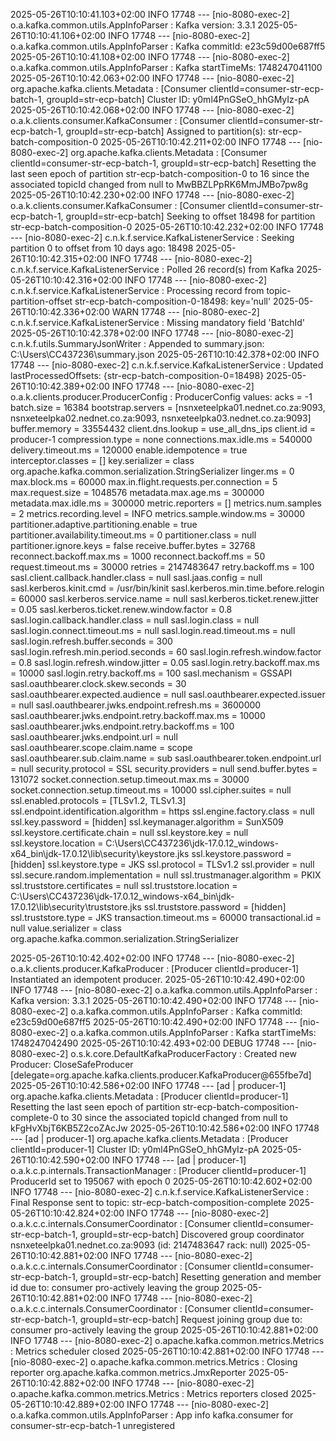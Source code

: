 2025-05-26T10:10:41.103+02:00  INFO 17748 --- [nio-8080-exec-2] o.a.kafka.common.utils.AppInfoParser     : Kafka version: 3.3.1
2025-05-26T10:10:41.106+02:00  INFO 17748 --- [nio-8080-exec-2] o.a.kafka.common.utils.AppInfoParser     : Kafka commitId: e23c59d00e687ff5
2025-05-26T10:10:41.108+02:00  INFO 17748 --- [nio-8080-exec-2] o.a.kafka.common.utils.AppInfoParser     : Kafka startTimeMs: 1748247041100
2025-05-26T10:10:42.063+02:00  INFO 17748 --- [nio-8080-exec-2] org.apache.kafka.clients.Metadata        : [Consumer clientId=consumer-str-ecp-batch-1, groupId=str-ecp-batch] Cluster ID: y0ml4PnGSeO_hhGMyIz-pA
2025-05-26T10:10:42.068+02:00  INFO 17748 --- [nio-8080-exec-2] o.a.k.clients.consumer.KafkaConsumer     : [Consumer clientId=consumer-str-ecp-batch-1, groupId=str-ecp-batch] Assigned to partition(s): str-ecp-batch-composition-0
2025-05-26T10:10:42.211+02:00  INFO 17748 --- [nio-8080-exec-2] org.apache.kafka.clients.Metadata        : [Consumer clientId=consumer-str-ecp-batch-1, groupId=str-ecp-batch] Resetting the last seen epoch of partition str-ecp-batch-composition-0 to 16 since the associated topicId changed from null to MwBBZLPpRK6MmJMBo7pw8g
2025-05-26T10:10:42.230+02:00  INFO 17748 --- [nio-8080-exec-2] o.a.k.clients.consumer.KafkaConsumer     : [Consumer clientId=consumer-str-ecp-batch-1, groupId=str-ecp-batch] Seeking to offset 18498 for partition str-ecp-batch-composition-0
2025-05-26T10:10:42.232+02:00  INFO 17748 --- [nio-8080-exec-2] c.n.k.f.service.KafkaListenerService     : Seeking partition 0 to offset from 10 days ago: 18498
2025-05-26T10:10:42.315+02:00  INFO 17748 --- [nio-8080-exec-2] c.n.k.f.service.KafkaListenerService     : Polled 26 record(s) from Kafka
2025-05-26T10:10:42.316+02:00  INFO 17748 --- [nio-8080-exec-2] c.n.k.f.service.KafkaListenerService     : Processing record from topic-partition-offset str-ecp-batch-composition-0-18498: key='null'
2025-05-26T10:10:42.336+02:00  WARN 17748 --- [nio-8080-exec-2] c.n.k.f.service.KafkaListenerService     : Missing mandatory field 'BatchId'
2025-05-26T10:10:42.378+02:00  INFO 17748 --- [nio-8080-exec-2] c.n.k.f.utils.SummaryJsonWriter          : Appended to summary.json: C:\Users\CC437236\summary.json
2025-05-26T10:10:42.378+02:00  INFO 17748 --- [nio-8080-exec-2] c.n.k.f.service.KafkaListenerService     : Updated lastProcessedOffsets: {str-ecp-batch-composition-0=18498}
2025-05-26T10:10:42.389+02:00  INFO 17748 --- [nio-8080-exec-2] o.a.k.clients.producer.ProducerConfig    : ProducerConfig values: 
	acks = -1
	batch.size = 16384
	bootstrap.servers = [nsnxeteelpka01.nednet.co.za:9093, nsnxeteelpka02.nednet.co.za:9093, nsnxeteelpka03.nednet.co.za:9093]
	buffer.memory = 33554432
	client.dns.lookup = use_all_dns_ips
	client.id = producer-1
	compression.type = none
	connections.max.idle.ms = 540000
	delivery.timeout.ms = 120000
	enable.idempotence = true
	interceptor.classes = []
	key.serializer = class org.apache.kafka.common.serialization.StringSerializer
	linger.ms = 0
	max.block.ms = 60000
	max.in.flight.requests.per.connection = 5
	max.request.size = 1048576
	metadata.max.age.ms = 300000
	metadata.max.idle.ms = 300000
	metric.reporters = []
	metrics.num.samples = 2
	metrics.recording.level = INFO
	metrics.sample.window.ms = 30000
	partitioner.adaptive.partitioning.enable = true
	partitioner.availability.timeout.ms = 0
	partitioner.class = null
	partitioner.ignore.keys = false
	receive.buffer.bytes = 32768
	reconnect.backoff.max.ms = 1000
	reconnect.backoff.ms = 50
	request.timeout.ms = 30000
	retries = 2147483647
	retry.backoff.ms = 100
	sasl.client.callback.handler.class = null
	sasl.jaas.config = null
	sasl.kerberos.kinit.cmd = /usr/bin/kinit
	sasl.kerberos.min.time.before.relogin = 60000
	sasl.kerberos.service.name = null
	sasl.kerberos.ticket.renew.jitter = 0.05
	sasl.kerberos.ticket.renew.window.factor = 0.8
	sasl.login.callback.handler.class = null
	sasl.login.class = null
	sasl.login.connect.timeout.ms = null
	sasl.login.read.timeout.ms = null
	sasl.login.refresh.buffer.seconds = 300
	sasl.login.refresh.min.period.seconds = 60
	sasl.login.refresh.window.factor = 0.8
	sasl.login.refresh.window.jitter = 0.05
	sasl.login.retry.backoff.max.ms = 10000
	sasl.login.retry.backoff.ms = 100
	sasl.mechanism = GSSAPI
	sasl.oauthbearer.clock.skew.seconds = 30
	sasl.oauthbearer.expected.audience = null
	sasl.oauthbearer.expected.issuer = null
	sasl.oauthbearer.jwks.endpoint.refresh.ms = 3600000
	sasl.oauthbearer.jwks.endpoint.retry.backoff.max.ms = 10000
	sasl.oauthbearer.jwks.endpoint.retry.backoff.ms = 100
	sasl.oauthbearer.jwks.endpoint.url = null
	sasl.oauthbearer.scope.claim.name = scope
	sasl.oauthbearer.sub.claim.name = sub
	sasl.oauthbearer.token.endpoint.url = null
	security.protocol = SSL
	security.providers = null
	send.buffer.bytes = 131072
	socket.connection.setup.timeout.max.ms = 30000
	socket.connection.setup.timeout.ms = 10000
	ssl.cipher.suites = null
	ssl.enabled.protocols = [TLSv1.2, TLSv1.3]
	ssl.endpoint.identification.algorithm = https
	ssl.engine.factory.class = null
	ssl.key.password = [hidden]
	ssl.keymanager.algorithm = SunX509
	ssl.keystore.certificate.chain = null
	ssl.keystore.key = null
	ssl.keystore.location = C:\Users\CC437236\jdk-17.0.12_windows-x64_bin\jdk-17.0.12\lib\security\keystore.jks
	ssl.keystore.password = [hidden]
	ssl.keystore.type = JKS
	ssl.protocol = TLSv1.2
	ssl.provider = null
	ssl.secure.random.implementation = null
	ssl.trustmanager.algorithm = PKIX
	ssl.truststore.certificates = null
	ssl.truststore.location = C:\Users\CC437236\jdk-17.0.12_windows-x64_bin\jdk-17.0.12\lib\security\truststore.jks
	ssl.truststore.password = [hidden]
	ssl.truststore.type = JKS
	transaction.timeout.ms = 60000
	transactional.id = null
	value.serializer = class org.apache.kafka.common.serialization.StringSerializer

2025-05-26T10:10:42.402+02:00  INFO 17748 --- [nio-8080-exec-2] o.a.k.clients.producer.KafkaProducer     : [Producer clientId=producer-1] Instantiated an idempotent producer.
2025-05-26T10:10:42.490+02:00  INFO 17748 --- [nio-8080-exec-2] o.a.kafka.common.utils.AppInfoParser     : Kafka version: 3.3.1
2025-05-26T10:10:42.490+02:00  INFO 17748 --- [nio-8080-exec-2] o.a.kafka.common.utils.AppInfoParser     : Kafka commitId: e23c59d00e687ff5
2025-05-26T10:10:42.490+02:00  INFO 17748 --- [nio-8080-exec-2] o.a.kafka.common.utils.AppInfoParser     : Kafka startTimeMs: 1748247042490
2025-05-26T10:10:42.493+02:00 DEBUG 17748 --- [nio-8080-exec-2] o.s.k.core.DefaultKafkaProducerFactory   : Created new Producer: CloseSafeProducer [delegate=org.apache.kafka.clients.producer.KafkaProducer@655fbe7d]
2025-05-26T10:10:42.586+02:00  INFO 17748 --- [ad | producer-1] org.apache.kafka.clients.Metadata        : [Producer clientId=producer-1] Resetting the last seen epoch of partition str-ecp-batch-composition-complete-0 to 30 since the associated topicId changed from null to kFgHvXbjT6KB5Z2coZAcJw
2025-05-26T10:10:42.586+02:00  INFO 17748 --- [ad | producer-1] org.apache.kafka.clients.Metadata        : [Producer clientId=producer-1] Cluster ID: y0ml4PnGSeO_hhGMyIz-pA
2025-05-26T10:10:42.590+02:00  INFO 17748 --- [ad | producer-1] o.a.k.c.p.internals.TransactionManager   : [Producer clientId=producer-1] ProducerId set to 195067 with epoch 0
2025-05-26T10:10:42.602+02:00  INFO 17748 --- [nio-8080-exec-2] c.n.k.f.service.KafkaListenerService     : Final Response sent to topic: str-ecp-batch-composition-complete
2025-05-26T10:10:42.824+02:00  INFO 17748 --- [nio-8080-exec-2] o.a.k.c.c.internals.ConsumerCoordinator  : [Consumer clientId=consumer-str-ecp-batch-1, groupId=str-ecp-batch] Discovered group coordinator nsnxeteelpka01.nednet.co.za:9093 (id: 2147483647 rack: null)
2025-05-26T10:10:42.881+02:00  INFO 17748 --- [nio-8080-exec-2] o.a.k.c.c.internals.ConsumerCoordinator  : [Consumer clientId=consumer-str-ecp-batch-1, groupId=str-ecp-batch] Resetting generation and member id due to: consumer pro-actively leaving the group
2025-05-26T10:10:42.881+02:00  INFO 17748 --- [nio-8080-exec-2] o.a.k.c.c.internals.ConsumerCoordinator  : [Consumer clientId=consumer-str-ecp-batch-1, groupId=str-ecp-batch] Request joining group due to: consumer pro-actively leaving the group
2025-05-26T10:10:42.881+02:00  INFO 17748 --- [nio-8080-exec-2] o.apache.kafka.common.metrics.Metrics    : Metrics scheduler closed
2025-05-26T10:10:42.881+02:00  INFO 17748 --- [nio-8080-exec-2] o.apache.kafka.common.metrics.Metrics    : Closing reporter org.apache.kafka.common.metrics.JmxReporter
2025-05-26T10:10:42.882+02:00  INFO 17748 --- [nio-8080-exec-2] o.apache.kafka.common.metrics.Metrics    : Metrics reporters closed
2025-05-26T10:10:42.889+02:00  INFO 17748 --- [nio-8080-exec-2] o.a.kafka.common.utils.AppInfoParser     : App info kafka.consumer for consumer-str-ecp-batch-1 unregistered
